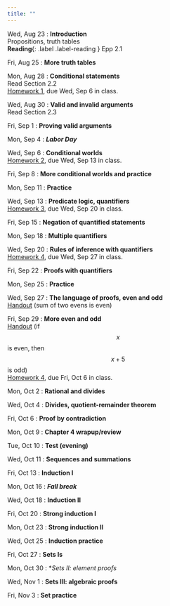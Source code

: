 ```yaml
---
title: ""
---
```


Wed, Aug 23
: **Introduction**  
  Propositions, truth tables  
  **Reading**{: .label .label-reading } Epp 2.1

Fri, Aug 25
: **More truth tables**  

Mon, Aug 28
: **Conditional statements**  
  Read Section 2.2  
  [Homework 1](homework/hw1.pdf), due Wed, Sep 6 in class.
  
Wed, Aug 30
: **Valid and invalid arguments**  
  Read Section 2.3
  
Fri, Sep 1
: **Proving valid arguments**  

Mon, Sep 4
: **<i>Labor Day</i>**

Wed, Sep 6
: **Conditional worlds**  
  [Homework 2](homework/hw2.pdf), due Wed, Sep 13 in class.

Fri, Sep 8
: **More conditional worlds and practice**  

Mon, Sep 11
: **Practice**

Wed, Sep 13
: **Predicate logic, quantifiers**  
  [Homework 3](homework/hw3.pdf), due Wed, Sep 20 in class.

Fri, Sep 15
: **Negation of quantified statements**

Mon, Sep 18
: **Multiple quantifiers**

Wed, Sep 20
: **Rules of inference with quantifiers**  
  [Homework 4](homework/hw4.pdf), due Wed, Sep 27 in class.

Fri, Sep 22
: **Proofs with quantifiers**

Mon, Sep 25
: **Practice**

Wed, Sep 27
: **The language of proofs, even and odd**  
  [Handout](proofs/sum-of-two-evens-is-even.pdf) (sum of two evens is even)

Fri, Sep 29
: **More even and odd**  
  [Handout](proofs/if-x-is-even-then-xplus5-is-odd.pdf) (if $$x$$ is even, then $$x+5$$ is odd)  
  [Homework 4](homework/hw5.pdf), due Fri, Oct 6 in class.

Mon, Oct 2
: **Rational and divides**  

Wed, Oct 4
: **Divides, quotient-remainder theorem**  

Fri, Oct 6
: **Proof by contradiction**  

Mon, Oct 9
: **Chapter 4 wrapup/review**  

Tue, Oct 10
: **Test (evening)**  

Wed, Oct 11
: **Sequences and summations**  

Fri, Oct 13
: **Induction I**  

Mon, Oct 16
: **<i>Fall break</i>**  

Wed, Oct 18
: **Induction II**  

Fri, Oct 20
: **Strong induction I**  

Mon, Oct 23
: **Strong induction II**  

Wed, Oct 25
: **Induction practice**  

Fri, Oct 27
: **Sets Is**  

Mon, Oct 30
: **Sets II: element proofs*  

Wed, Nov 1
: **Sets III: algebraic proofs**  

Fri, Nov 3
: **Set practice**  

